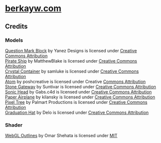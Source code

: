 # [berkayw.com](https://berkayw.com)
## Credits
### Models
[Question Mark Block](https://skfb.ly/6zQJy) by Yanez Designs is licensed under [Creative Commons Attribution](http://creativecommons.org/licenses/by/4.0/)<br>
[Pirate Ship](https://skfb.ly/prT7V) by MatthewBlake is licensed under [Creative Commons Attribution](http://creativecommons.org/licenses/by/4.0/)<br>
[Crystal Container](https://skfb.ly/op7CX) by samluke is licensed under [Creative Commons Attribution](http://creativecommons.org/licenses/by/4.0/)<br>
[Atom](https://skfb.ly/ou7IZ) by poshcreative is licensed under Creative [Commons Attribution](http://creativecommons.org/licenses/by/4.0/)<br>
[Stone Gateway](https://skfb.ly/6XoC6) by Suntivar is licensed under [Creative Commons Attribution](http://creativecommons.org/licenses/by/4.0/)<br>
[Sonic Head](https://skfb.ly/6sTPF) by Gabs.c4d is licensed under [Creative Commons Attribution](http://creativecommons.org/licenses/by/4.0/)<br>
[Paper Airplane](https://skfb.ly/6UWSv) by kilansky is licensed under [Creative Commons Attribution](http://creativecommons.org/licenses/by/4.0/)<br>
[Pixel Tree](https://skfb.ly/oPAzQ) by Palmart Productions is licensed under [Creative Commons Attribution](http://creativecommons.org/licenses/by/4.0/)<br>
[Graduation Hat](https://skfb.ly/oEMQP) by Delo is licensed under [Creative Commons Attribution](http://creativecommons.org/licenses/by/4.0/)<br>
### Shader
[WebGL Outlines](https://github.com/OmarShehata/webgl-outlines) by Omar Shehata is licensed under [MIT](https://opensource.org/license/mit/)<br>


